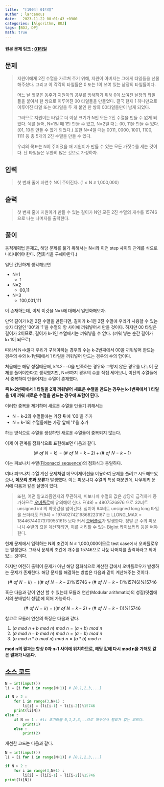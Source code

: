 ```yaml
---
title:  "[1904] 01타일"
author : larcenous
date:   2023-11-22 00:01:43 +0900
categories: [Algorithm, BOJ]
tags: [BOJ, DP]
math: true
---
```


#### 원본 문제 링크 : [01타일](https://www.acmicpc.net/problem/1904)

## 문제

> 지원이에게 2진 수열을 가르쳐 주기 위해, 지원이 아버지는 그에게 타일들을 선물해주셨다. 그리고 이 각각의 타일들은 0 또는 1이 쓰여 있는 낱장의 타일들이다.
>
> 어느 날 짓궂은 동주가 지원이의 공부를 방해하기 위해 0이 쓰여진 낱장의 타일들을 붙여서 한 쌍으로 이루어진 00 타일들을 만들었다. 결국 현재 1 하나만으로 이루어진 타일 또는 0타일을 두 개 붙인 한 쌍의 00타일들만이 남게 되었다.
>
> 그러므로 지원이는 타일로 더 이상 크기가 N인 모든 2진 수열을 만들 수 없게 되었다. 예를 들어, N=1일 때 1만 만들 수 있고, N=2일 때는 00, 11을 만들 수 있다. (01, 10은 만들 수 없게 되었다.) 또한 N=4일 때는 0011, 0000, 1001, 1100, 1111 등 총 5개의 2진 수열을 만들 수 있다.
>
> 우리의 목표는 N이 주어졌을 때 지원이가 만들 수 있는 모든 가짓수를 세는 것이다. 단 타일들은 무한히 많은 것으로 가정하자.

## 입력

> 첫 번째 줄에 자연수 N이 주어진다. (1 ≤ N ≤ 1,000,000)

## 출력

> 첫 번째 줄에 지원이가 만들 수 있는 길이가 N인 모든 2진 수열의 개수를 15746으로 나눈 나머지를 출력한다.

## 풀이

동적계획법 문제고, 해당 문제를 풀기 위해서는 N=i와 이전 step 사이의 관계를 식으로 나타내어야 한다. (점화식을 구해야한다.)

일단 간단하게 생각해보면

* N=1
  * 1
* N=2
  * 00,11
* N=3
  * 100,001,111

이 존재하는데, 이제 이것을 N=k에 대해서 일반화해보자.

만약 길이가 k인 2진 수열을 만든다면, 길이가 k-1인 2진 수열에 우리가 사용할 수 있는 숫자 타일인 '00'과 '1'을 수열의 항 사이에 끼워넣어서 만들 것이다. 하지만 00 타일은 길이가 2이므로, 길이가 k-1인 수열에서는 끼워넣을 수 없다. (끼워 넣는 순간 길이가 k+1이 되므로)

따라서 N=k일때 우리가 구해야하는 경우의 수는 k-2번째에서 00을 끼워넣어 만드는 경우의 수와 k-1번째에서 1 타일을 끼워넣어 만드는 경우의 수의 합이다.

처음에는 해당 성질때문에, k%2==0을 만족하는 경우와 그렇지 않은 경우를 나누어 문제를 풀어야한다고 생각했지만, N=6까지 경우의 수를 직접 세어보니, 이전의 수열들에서 중복하여 만들어지는 수열이 존재했다.

**즉 k-2번째에서 1 타일을 2개 끼워넣어 새로운 수열을 만드는 경우는 k-1번째에서 1 타일을 1개 끼워 새로운 수열을 만드는 경우에 포함이 된다.**

이러한 중복을 제거하며 새로운 수열을 만들기 위해서는 

* N = k-2의 수열들에는 가장 뒤에 '00'을 추가
* N = k-1의 수열들에는 가장 앞에 '1'을 추가

하는 방식으로 수열을 생성하면 새로운 수열들이 중복되지 않는다.

이제 이 관계를 점화식으로 표현해보면 다음과 같다.


$$
(\# \,\,of\,\, N = k) = (\# \,\,of\,\, N = k-2) + (\# \,\,of\,\, N = k-1)
$$


이는 피보나치 수열([Fibonacci sequence](https://namu.wiki/w/%ED%94%BC%EB%B3%B4%EB%82%98%EC%B9%98%20%EC%88%98%EC%97%B4))의 점화식과 동일하다.

여타 피보나치 수열 계산 문제처럼 메모이제이션을 이용하여 문제를 풀려고 시도해보았으나, **메모리 초과 오류**가 발생했다. 이는 피보나치 수열의 특성 때문인데, 나무위키 문서에 다음과 같은 설명이 있다.

> 또한, 어떤 알고리즘인지와 무관하게, 피보나치 수열의 값은 상당히 급격하게 증가하므로 [오버플로](https://namu.wiki/w/오버플로)에 유의해야 한다. F(48) = 4807526976 으로 32비트 unsigned int 의 최댓값을 넘어간다. 심지어 64비트 unsigned long long 타입을 쓰더라도 F(94) = 19740274219868223167 는 LLONG_MAX = 18446744073709551615 보다 커서 [오버플로](https://namu.wiki/w/오버플로)가 발생한다. 정말 큰 수의 피보나치 수열의 값을 계산하려면, 이를 처리할 수 있는 BigInt 라이브러리 등을 써야 한다.

현재 문제에서 입력하는 N의 조건이 N ≤ 1,000,000이므로 test case에서 오버플로우는 발생한다. 그래서 문제의 조건에 개수를 15746으로 나눈 나머지를 출력하라고 되어있는 것이다. 

하지만 여전히 출력이 문제가 아닌 해당 점화식으로 계산한 값에서 오버플로우가 발생하는 문제가 존재한다. 해당 문제를 해결하는 방법은 다음과 같이 계산해주는 것이다.


$$
(\# \,\,of\,\, N = k) = ((\# \,\,of\,\, N = k-2)\%15746 + (\# \,\,of\,\, N = k-1)\%15746)\%15746
$$


혹은 다음과 같이 연산 할 수 있는데 모듈러 연산(Modular arithmatic)의 성질(덧셈에서의 분배법칙 성립)에 의해 가능하다.


$$
(\# \,\,of\,\, N = k) = ((\# \,\,of\,\, N = k-2) + (\# \,\,of\,\, N = k-1))\%15746
$$


참고로 모듈러 연산의 특징은 다음과 같다.

1. $(a \,\,mod\,\,n + b\,\,mod\,\,n)\,\,mod\,\,n = (a+b)\,\,mod\,\,n$
2. $(a \,\,mod\,\,n - b\,\,mod\,\,n)\,\,mod\,\,n = (a-b)\,\,mod\,\,n$
3. $(a \,\,mod\,\,n * b\,\,mod\,\,n)\,\,mod\,\,n = (a*b)\,\,mod\,\,n$

**mod n의 결과는 항상 0과 n-1 사이에 위치하므로, 해당 값에 다시 mod n을 가해도 같은 결과가 나온다.**



## [소스 코드](https://github.com/larcenous/BOJ/blob/master/%EB%8B%A8%EA%B3%84%EB%B3%84%EB%A1%9C%20%ED%92%80%EC%96%B4%EB%B3%B4%EA%B8%B0/%EB%8F%99%EC%A0%81%20%EA%B3%84%ED%9A%8D%EB%B2%95%201.ipynb)

```python
N = int(input())
li = [i for i in range(N+1)] # [0,1,2,3,...]

if N > 2 :
    for i in range(3,N+1) :
        li[i] = (li[i-1] + li[i-2])%15746
    print(li[N])
else :
    if N == 1 : #li 초기화를 0,1,2,3,..으로 해두어서 필요가 없는 코드다.
        print(1)
    else :
        print(2)
```

개선한 코드는 다음과 같다.

```python
N = int(input())
li = [i for i in range(N+1)] # [0,1,2,3,...]

if N > 2 :
    for i in range(3,N+1) :
        li[i] = (li[i-1] + li[i-2])%15746
print(li[N])
```

